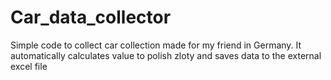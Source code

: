 # Car_data_collector
Simple code to collect car collection made for my friend in Germany. It automatically calculates value to polish zloty and saves data to the external excel file
